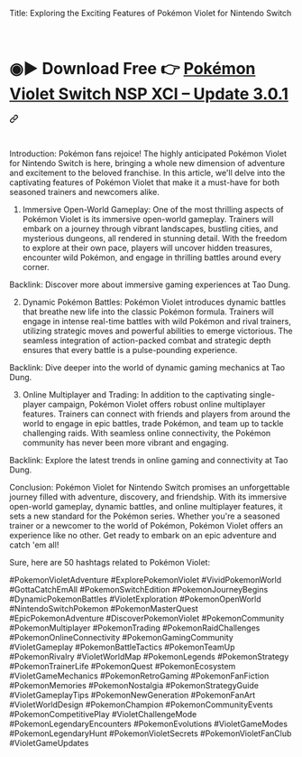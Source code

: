 Title: Exploring the Exciting Features of Pokémon Violet for Nintendo Switch


<p dir="auto"><br></p>
<p dir="auto"></p><div class="markdown-heading" dir="auto"><h1 class="heading-element" dir="auto">◉<g-emoji class="g-emoji" alias="arrow_forward">▶️</g-emoji> Download Free 👉 <a href="https://t.co/znjn8wdKxq" rel="nofollow">Pokémon Violet Switch NSP XCI – Update 3.0.1</a></h1><a id="user-content-️-xem-phim--exhuma-quật-mộ-trùng-ma-2024-vietsub-full-hd" class="anchor" aria-label="Permalink: ◉▶️ Download Free 👉 Pokémon Violet Switch NSP XCI – Update 3.0.1" href="#️-xem-phim--exhuma-quật-mộ-trùng-ma-2024-vietsub-full-hd"><svg class="octicon octicon-link" viewBox="0 0 16 16" version="1.1" width="16" height="16" aria-hidden="true"><path d="m7.775 3.275 1.25-1.25a3.5 3.5 0 1 1 4.95 4.95l-2.5 2.5a3.5 3.5 0 0 1-4.95 0 .751.751 0 0 1 .018-1.042.751.751 0 0 1 1.042-.018 1.998 1.998 0 0 0 2.83 0l2.5-2.5a2.002 2.002 0 0 0-2.83-2.83l-1.25 1.25a.751.751 0 0 1-1.042-.018.751.751 0 0 1-.018-1.042Zm-4.69 9.64a1.998 1.998 0 0 0 2.83 0l1.25-1.25a.751.751 0 0 1 1.042.018.751.751 0 0 1 .018 1.042l-1.25 1.25a3.5 3.5 0 1 1-4.95-4.95l2.5-2.5a3.5 3.5 0 0 1 4.95 0 .751.751 0 0 1-.018 1.042.751.751 0 0 1-1.042.018 1.998 1.998 0 0 0-2.83 0l-2.5 2.5a1.998 1.998 0 0 0 0 2.83Z"></path></svg></a></div><p dir="auto"></p>
<p dir="auto"><br></p>

Introduction:
Pokémon fans rejoice! The highly anticipated Pokémon Violet for Nintendo Switch is here, bringing a whole new dimension of adventure and excitement to the beloved franchise. In this article, we'll delve into the captivating features of Pokémon Violet that make it a must-have for both seasoned trainers and newcomers alike.

1. Immersive Open-World Gameplay:
One of the most thrilling aspects of Pokémon Violet is its immersive open-world gameplay. Trainers will embark on a journey through vibrant landscapes, bustling cities, and mysterious dungeons, all rendered in stunning detail. With the freedom to explore at their own pace, players will uncover hidden treasures, encounter wild Pokémon, and engage in thrilling battles around every corner.

Backlink: Discover more about immersive gaming experiences at Tao Dung.

2. Dynamic Pokémon Battles:
Pokémon Violet introduces dynamic battles that breathe new life into the classic Pokémon formula. Trainers will engage in intense real-time battles with wild Pokémon and rival trainers, utilizing strategic moves and powerful abilities to emerge victorious. The seamless integration of action-packed combat and strategic depth ensures that every battle is a pulse-pounding experience.

Backlink: Dive deeper into the world of dynamic gaming mechanics at Tao Dung.

3. Online Multiplayer and Trading:
In addition to the captivating single-player campaign, Pokémon Violet offers robust online multiplayer features. Trainers can connect with friends and players from around the world to engage in epic battles, trade Pokémon, and team up to tackle challenging raids. With seamless online connectivity, the Pokémon community has never been more vibrant and engaging.

Backlink: Explore the latest trends in online gaming and connectivity at Tao Dung.

Conclusion:
Pokémon Violet for Nintendo Switch promises an unforgettable journey filled with adventure, discovery, and friendship. With its immersive open-world gameplay, dynamic battles, and online multiplayer features, it sets a new standard for the Pokémon series. Whether you're a seasoned trainer or a newcomer to the world of Pokémon, Pokémon Violet offers an experience like no other. Get ready to embark on an epic adventure and catch 'em all!

Sure, here are 50 hashtags related to Pokémon Violet:

#PokemonVioletAdventure
#ExplorePokemonViolet
#VividPokemonWorld
#GottaCatchEmAll
#PokemonSwitchEdition
#PokemonJourneyBegins
#DynamicPokemonBattles
#VioletExploration
#PokemonOpenWorld
#NintendoSwitchPokemon
#PokemonMasterQuest
#EpicPokemonAdventure
#DiscoverPokemonViolet
#PokemonCommunity
#PokemonMultiplayer
#PokemonTrading
#PokemonRaidChallenges
#PokemonOnlineConnectivity
#PokemonGamingCommunity
#VioletGameplay
#PokemonBattleTactics
#PokemonTeamUp
#PokemonRivalry
#VioletWorldMap
#PokemonLegends
#PokemonStrategy
#PokemonTrainerLife
#PokemonQuest
#PokemonEcosystem
#VioletGameMechanics
#PokemonRetroGaming
#PokemonFanFiction
#PokemonMemories
#PokemonNostalgia
#PokemonStrategyGuide
#VioletGameplayTips
#PokemonNewGeneration
#PokemonFanArt
#VioletWorldDesign
#PokemonChampion
#PokemonCommunityEvents
#PokemonCompetitivePlay
#VioletChallengeMode
#PokemonLegendaryEncounters
#PokemonEvolutions
#VioletGameModes
#PokemonLegendaryHunt
#PokemonVioletSecrets
#PokemonVioletFanClub
#VioletGameUpdates

